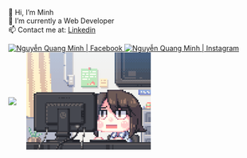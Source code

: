 👋 Hi, I’m Minh  
👀 I’m currently a Web Developer  
📫 Contact me at: [Linkedin](https://www.linkedin.com/in/minh-quang-3325b9209/)

<a href="https://www.facebook.com/hgck000/">
  <img width="40px" alt="Nguyễn Quang Minh | Facebook" src="https://i.pinimg.com/564x/7d/f2/cc/7df2cc2a2a2d14d93354abe29d435ae8.jpg"/>
</a>

<a href="https://www.instagram.com/toilaqminh/">
  <img width="40px" alt="Nguyễn Quang Minh | Instagram" src="https://i.pinimg.com/736x/4d/40/97/4d4097f3c479b8da74d988c322c797fa.jpg"/>
</a>
<br/>

<div style="display: flex; align-items: center; gap: 20px; flex-wrap: nowrap;">
  <div>
    <picture>
      <source
        srcset="https://github-readme-stats.vercel.app/api?username=hgck000&show_icons=true&theme=dark"
        media="(prefers-color-scheme: dark)"
      />
      <source
        srcset="https://github-readme-stats.vercel.app/api?username=hgck000&show_icons=true"
        media="(prefers-color-scheme: light)"
      />
      <img src="https://github-readme-stats.vercel.app/api?username=hgck000&show_icons=true" />
    </picture>
  </div>
  <div>
    <img src="https://github.com/hgck000/hgck000/blob/main/coding.gif?raw=true" width="250px" />
  </div>
</div>
